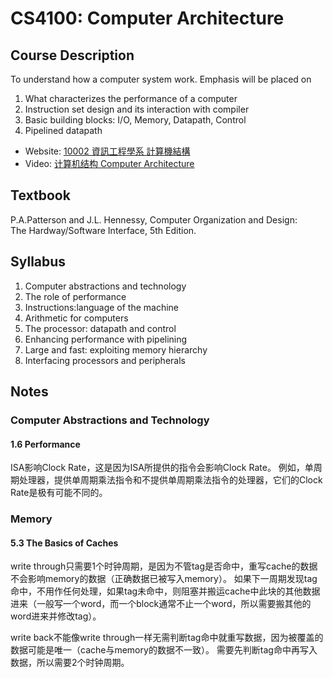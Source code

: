 # CS4100: Computer Architecture

## Course Description
To understand how a computer system work. Emphasis will be placed on 
1. What characterizes the performance of a computer 
2. Instruction set design and its interaction with compiler 
3. Basic building blocks: I/O, Memory, Datapath, Control 
4. Pipelined datapath

- Website: [10002 資訊工程學系 計算機結構][cs4100]
- Video: [计算机结构 Computer Architecture][video]

## Textbook
P.A.Patterson and J.L. Hennessy, Computer Organization and Design:      
The Hardway/Software Interface, 5th Edition.

## Syllabus
1. Computer abstractions and technology 
2. The role of performance
3. Instructions:language of the machine
4. Arithmetic for computers
5. The processor: datapath and control
6. Enhancing performance with pipelining
7. Large and fast: exploiting memory hierarchy
8. Interfacing processors and peripherals

## Notes
### Computer Abstractions and Technology
#### 1.6 Performance 
ISA影响Clock Rate，这是因为ISA所提供的指令会影响Clock Rate。
例如，单周期处理器，提供单周期乘法指令和不提供单周期乘法指令的处理器，它们的Clock Rate是极有可能不同的。

### Memory
#### 5.3 The Basics of Caches
write through只需要1个时钟周期，是因为不管tag是否命中，重写cache的数据不会影响memory的数据（正确数据已被写入memory）。
如果下一周期发现tag命中，不用作任何处理，如果tag未命中，则阻塞并搬运cache中此块的其他数据进来（一般写一个word，而一个block通常不止一个word，所以需要搬其他的word进来并修改tag）。

write back不能像write through一样无需判断tag命中就重写数据，因为被覆盖的数据可能是唯一（cache与memory的数据不一致）。
需要先判断tag命中再写入数据，所以需要2个时钟周期。


[cs4100]: https://ocw.nthu.edu.tw/ocw/index.php?page=course&cid=76&
[video]: https://www.bilibili.com/video/BV1r4411s7Hj/?spm_id_from=333.1007.top_right_bar_window_custom_collection.content.click&vd_source=99b5a7ef7355e5c62fe79d489b7711ca
